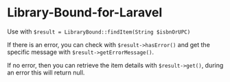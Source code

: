 # Library-Bound-for-Laravel

Use with `$result = LibraryBound::findItem(String $isbnOrUPC)`

If  there is an error, you can check with `$result->hasError()` and get the specific message with `$result->getErrorMessage()`.

If no error, then you can retrieve the item details with `$result->get()`, during an error this will return null.
